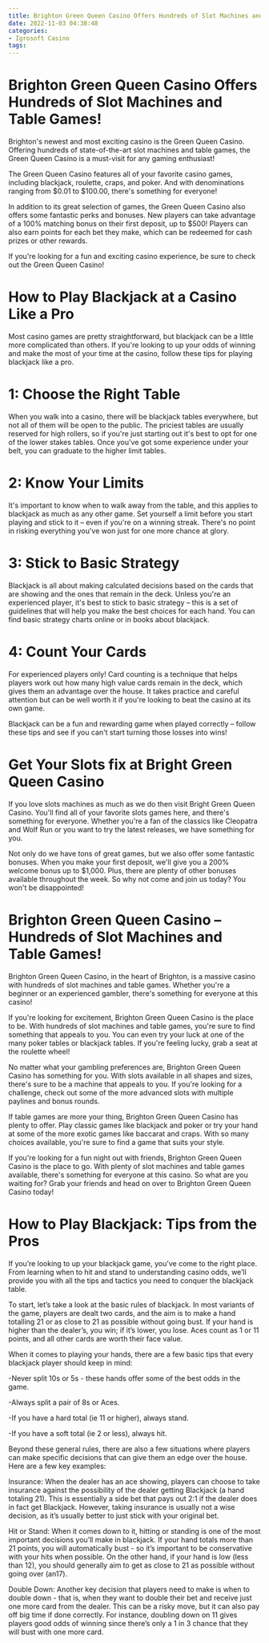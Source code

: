 ```yaml
---
title: Brighton Green Queen Casino Offers Hundreds of Slot Machines and Table Games!
date: 2022-11-03 04:38:48
categories:
- Igrosoft Casino
tags:
---
```



#  Brighton Green Queen Casino Offers Hundreds of Slot Machines and Table Games!

Brighton's newest and most exciting casino is the Green Queen Casino. Offering hundreds of state-of-the-art slot machines and table games, the Green Queen Casino is a must-visit for any gaming enthusiast!

The Green Queen Casino features all of your favorite casino games, including blackjack, roulette, craps, and poker. And with denominations ranging from $0.01 to $100.00, there's something for everyone!

In addition to its great selection of games, the Green Queen Casino also offers some fantastic perks and bonuses. New players can take advantage of a 100% matching bonus on their first deposit, up to $500! Players can also earn points for each bet they make, which can be redeemed for cash prizes or other rewards.

If you're looking for a fun and exciting casino experience, be sure to check out the Green Queen Casino!

#  How to Play Blackjack at a Casino Like a Pro 

Most casino games are pretty straightforward, but blackjack can be a little more complicated than others. If you're looking to up your odds of winning and make the most of your time at the casino, follow these tips for playing blackjack like a pro.

# 1: Choose the Right Table

When you walk into a casino, there will be blackjack tables everywhere, but not all of them will be open to the public. The priciest tables are usually reserved for high rollers, so if you're just starting out it's best to opt for one of the lower stakes tables. Once you've got some experience under your belt, you can graduate to the higher limit tables.

# 2: Know Your Limits

It's important to know when to walk away from the table, and this applies to blackjack as much as any other game. Set yourself a limit before you start playing and stick to it – even if you're on a winning streak. There's no point in risking everything you've won just for one more chance at glory.

# 3: Stick to Basic Strategy

Blackjack is all about making calculated decisions based on the cards that are showing and the ones that remain in the deck. Unless you're an experienced player, it's best to stick to basic strategy – this is a set of guidelines that will help you make the best choices for each hand. You can find basic strategy charts online or in books about blackjack.

# 4: Count Your Cards

For experienced players only! Card counting is a technique that helps players work out how many high value cards remain in the deck, which gives them an advantage over the house. It takes practice and careful attention but can be well worth it if you're looking to beat the casino at its own game.


 Blackjack can be a fun and rewarding game when played correctly – follow these tips and see if you can't start turning those losses into wins!

#  Get Your Slots fix at Bright Green Queen Casino 

If you love slots machines as much as we do then visit Bright Green Queen Casino. You'll find all of your favorite slots games here, and there's something for everyone. Whether you're a fan of the classics like Cleopatra and Wolf Run or you want to try the latest releases, we have something for you.

Not only do we have tons of great games, but we also offer some fantastic bonuses. When you make your first deposit, we'll give you a 200% welcome bonus up to $1,000. Plus, there are plenty of other bonuses available throughout the week. So why not come and join us today? You won't be disappointed!

#  Brighton Green Queen Casino – Hundreds of Slot Machines and Table Games!

Brighton Green Queen Casino, in the heart of Brighton, is a massive casino with hundreds of slot machines and table games. Whether you're a beginner or an experienced gambler, there's something for everyone at this casino!

If you're looking for excitement, Brighton Green Queen Casino is the place to be. With hundreds of slot machines and table games, you're sure to find something that appeals to you. You can even try your luck at one of the many poker tables or blackjack tables. If you're feeling lucky, grab a seat at the roulette wheel!

No matter what your gambling preferences are, Brighton Green Queen Casino has something for you. With slots available in all shapes and sizes, there's sure to be a machine that appeals to you. If you're looking for a challenge, check out some of the more advanced slots with multiple paylines and bonus rounds.

If table games are more your thing, Brighton Green Queen Casino has plenty to offer. Play classic games like blackjack and poker or try your hand at some of the more exotic games like baccarat and craps. With so many choices available, you're sure to find a game that suits your style.

If you're looking for a fun night out with friends, Brighton Green Queen Casino is the place to go. With plenty of slot machines and table games available, there's something for everyone at this casino. So what are you waiting for? Grab your friends and head on over to Brighton Green Queen Casino today!

#  How to Play Blackjack: Tips from the Pros

If you’re looking to up your blackjack game, you’ve come to the right place. From learning when to hit and stand to understanding casino odds, we’ll provide you with all the tips and tactics you need to conquer the blackjack table.

To start, let’s take a look at the basic rules of blackjack. In most variants of the game, players are dealt two cards, and the aim is to make a hand totalling 21 or as close to 21 as possible without going bust. If your hand is higher than the dealer’s, you win; if it’s lower, you lose. Aces count as 1 or 11 points, and all other cards are worth their face value.

When it comes to playing your hands, there are a few basic tips that every blackjack player should keep in mind:

-Never split 10s or 5s - these hands offer some of the best odds in the game.

-Always split a pair of 8s or Aces.

-If you have a hard total (ie 11 or higher), always stand.

-If you have a soft total (ie 2 or less), always hit.

Beyond these general rules, there are also a few situations where players can make specific decisions that can give them an edge over the house. Here are a few key examples:

Insurance: When the dealer has an ace showing, players can choose to take insurance against the possibility of the dealer getting Blackjack (a hand totaling 21). This is essentially a side bet that pays out 2:1 if the dealer does in fact get Blackjack. However, taking insurance is usually not a wise decision, as it’s usually better to just stick with your original bet.

Hit or Stand: When it comes down to it, hitting or standing is one of the most important decisions you’ll make in blackjack. If your hand totals more than 21 points, you will automatically bust - so it’s important to be conservative with your hits when possible. On the other hand, if your hand is low (less than 12), you should generally aim to get as close to 21 as possible without going over (an17).

Double Down: Another key decision that players need to make is when to double down - that is, when they want to double their bet and receive just one more card from the dealer. This can be a risky move, but it can also pay off big time if done correctly. For instance, doubling down on 11 gives players good odds of winning since there’s only a 1 in 3 chance that they will bust with one more card.